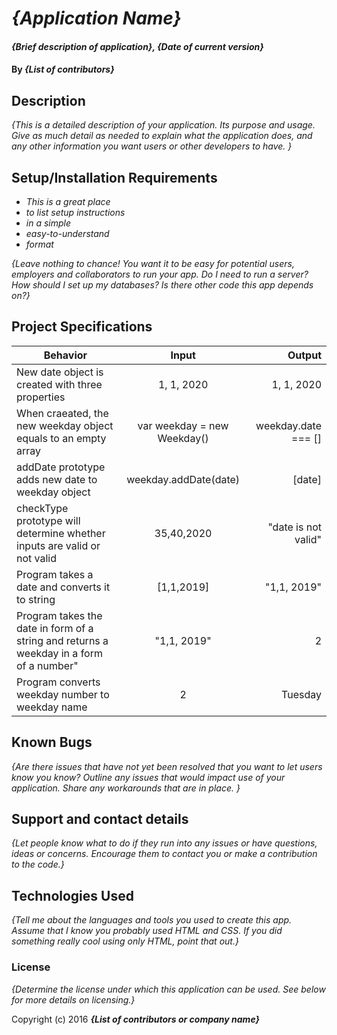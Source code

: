 # _{Application Name}_

#### _{Brief description of application}, {Date of current version}_

#### By _**{List of contributors}**_

## Description

_{This is a detailed description of your application. Its purpose and usage.  Give as much detail as needed to explain what the application does, and any other information you want users or other developers to have. }_

## Setup/Installation Requirements

* _This is a great place_
* _to list setup instructions_
* _in a simple_
* _easy-to-understand_
* _format_

_{Leave nothing to chance! You want it to be easy for potential users, employers and collaborators to run your app. Do I need to run a server? How should I set up my databases? Is there other code this app depends on?}_

## Project Specifications

| Behavior   |      Input      |  Output |
|------------|:---------------:|--------:|
| New date object is created with three properties | 1, 1, 2020 |1, 1, 2020| 
| When craeated, the new weekday object equals to an empty array| var weekday = new Weekday()| weekday.date === []
|addDate prototype adds new date to weekday object |weekday.addDate(date) |[date] |
|checkType prototype will determine whether inputs are valid or not valid | 35,40,2020 | "date is not valid" |
|Program takes a date and converts it to string| [1,1,2019] | "1,1, 2019" |
|Program takes the date in form of a string and returns a weekday in a form of a number" | "1,1, 2019" | 2 |
|Program converts weekday number to weekday name | 2 | Tuesday
## Known Bugs

_{Are there issues that have not yet been resolved that you want to let users know you know?  Outline any issues that would impact use of your application.  Share any workarounds that are in place. }_

## Support and contact details

_{Let people know what to do if they run into any issues or have questions, ideas or concerns.  Encourage them to contact you or make a contribution to the code.}_

## Technologies Used

_{Tell me about the languages and tools you used to create this app. Assume that I know you probably used HTML and CSS. If you did something really cool using only HTML, point that out.}_

### License

*{Determine the license under which this application can be used.  See below for more details on licensing.}*

Copyright (c) 2016 **_{List of contributors or company name}_**
